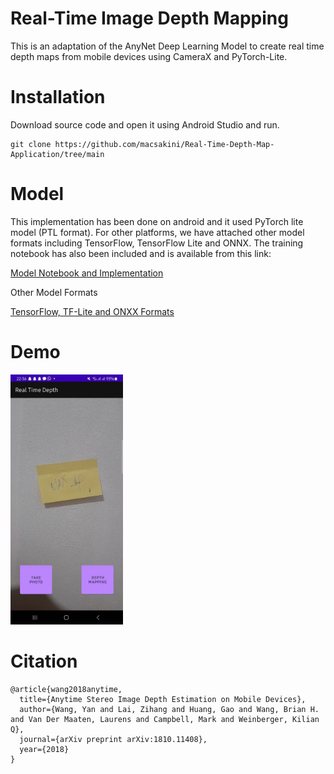 # Real-Time Image Depth Mapping

This is an adaptation of the AnyNet Deep Learning Model to create real time depth maps from mobile devices using CameraX and PyTorch-Lite.

# Installation

Download source code and open it using Android Studio and run.

```
git clone https://github.com/macsakini/Real-Time-Depth-Map-Application/tree/main
``` 

# Model

This implementation has been done on android and it used PyTorch lite model (PTL format). For other platforms, we have attached other model formats including TensorFlow, TensorFlow Lite and ONNX. The training notebook has also been included and is available from this link:

[Model Notebook and Implementation](https://github.com/macsakini/Real-Time-Image-Depth-Mapping/blob/main/ptlmodel.ipynb)

Other Model Formats

[TensorFlow, TF-Lite and ONXX Formats](https://github.com/macsakini/Real-Time-Depth-Map-Application/tree/main/models)


# Demo

<img src="https://github.com/macsakini/Real-Time-Depth-Map-Application/blob/main/screenshots/ss1.jpeg?raw=true" alt="drawing" height="400"/>


# Citation
```
@article{wang2018anytime,
  title={Anytime Stereo Image Depth Estimation on Mobile Devices},
  author={Wang, Yan and Lai, Zihang and Huang, Gao and Wang, Brian H. and Van Der Maaten, Laurens and Campbell, Mark and Weinberger, Kilian Q},
  journal={arXiv preprint arXiv:1810.11408},
  year={2018}
}
```